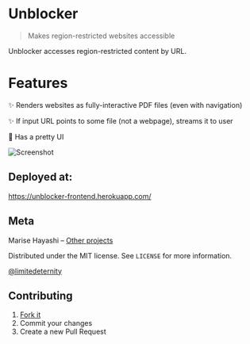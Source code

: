 # Unblocker
> Makes region-restricted websites accessible

Unblocker accesses region-restricted content by URL.

# Features

✨ Renders websites as fully-interactive PDF files (even with navigation)

✨ If input URL points to some file (not a webpage), streams it to user

🌚 Has a pretty UI

![Screenshot](http://i98.fastpic.ru/big/2017/1123/23/443ab7811dc7c0e71d882bc374509623.png)

## Deployed at:

https://unblocker-frontend.herokuapp.com/

## Meta

Marise Hayashi – [Other projects](https://limitedeternity.github.io/)

Distributed under the MIT license. See ``LICENSE`` for more information.

[@limitedeternity](https://github.com/limitedeternity)

## Contributing

1. [Fork it](https://github.com/limitedeternity/unblocker/fork)
2. Commit your changes
3. Create a new Pull Request
